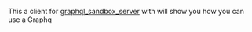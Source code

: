 This a client for [graphql_sandbox_server](https://github.com/alphamikle/graphql_sandbox_server) with will show you how you can use a Graphq